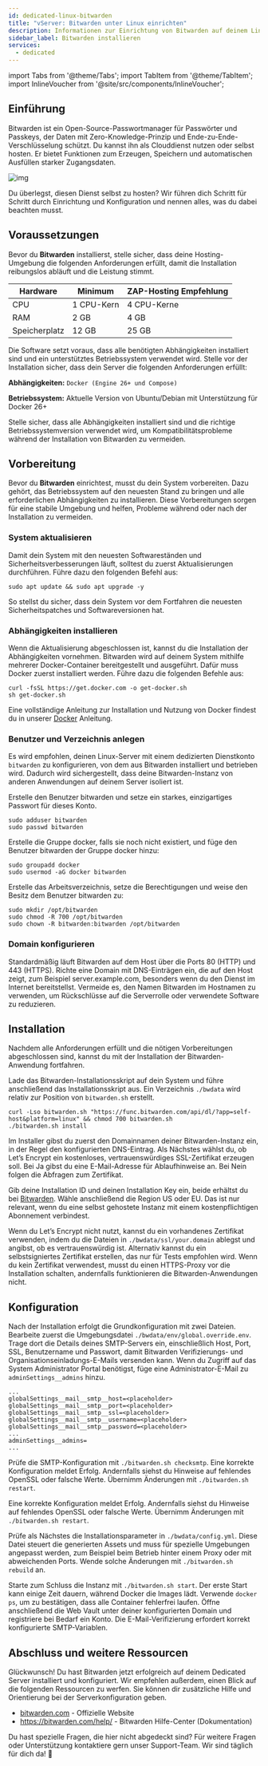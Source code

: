 ```yaml
---
id: dedicated-linux-bitwarden
title: "vServer: Bitwarden unter Linux einrichten"
description: Informationen zur Einrichtung von Bitwarden auf deinem Linux Dedicated Server von ZAP-Hosting - ZAP-Hosting.com Dokumentation
sidebar_label: Bitwarden installieren
services:
  - dedicated
---
```


import Tabs from '@theme/Tabs';
import TabItem from '@theme/TabItem';
import InlineVoucher from '@site/src/components/InlineVoucher';

## Einführung

Bitwarden ist ein Open-Source-Passwortmanager für Passwörter und Passkeys, der Daten mit Zero-Knowledge-Prinzip und Ende-zu-Ende-Verschlüsselung schützt. Du kannst ihn als Clouddienst nutzen oder selbst hosten. Er bietet Funktionen zum Erzeugen, Speichern und automatischen Ausfüllen starker Zugangsdaten. 

![img](https://screensaver01.zap-hosting.com/index.php/s/RwKmstAct5kNQwB/preview)

Du überlegst, diesen Dienst selbst zu hosten? Wir führen dich Schritt für Schritt durch Einrichtung und Konfiguration und nennen alles, was du dabei beachten musst.

<InlineVoucher />



## Voraussetzungen

Bevor du **Bitwarden** installierst, stelle sicher, dass deine Hosting-Umgebung die folgenden Anforderungen erfüllt, damit die Installation reibungslos abläuft und die Leistung stimmt.

| Hardware   | Minimum       | ZAP-Hosting Empfehlung |
| ---------- | ------------- | ---------------------- |
| CPU        | 1 CPU-Kern   | 4 CPU-Kerne           |
| RAM        | 2 GB          | 4 GB                   |
| Speicherplatz | 12 GB      | 25 GB                  |

Die Software setzt voraus, dass alle benötigten Abhängigkeiten installiert sind und ein unterstütztes Betriebssystem verwendet wird. Stelle vor der Installation sicher, dass dein Server die folgenden Anforderungen erfüllt:

**Abhängigkeiten:** `Docker (Engine 26+ und Compose)` 

**Betriebssystem:** Aktuelle Version von Ubuntu/Debian mit Unterstützung für Docker 26+

Stelle sicher, dass alle Abhängigkeiten installiert sind und die richtige Betriebssystemversion verwendet wird, um Kompatibilitätsprobleme während der Installation von Bitwarden zu vermeiden.



## Vorbereitung

Bevor du **Bitwarden** einrichtest, musst du dein System vorbereiten. Dazu gehört, das Betriebssystem auf den neuesten Stand zu bringen und alle erforderlichen Abhängigkeiten zu installieren. Diese Vorbereitungen sorgen für eine stabile Umgebung und helfen, Probleme während oder nach der Installation zu vermeiden.


### System aktualisieren
Damit dein System mit den neuesten Softwareständen und Sicherheitsverbesserungen läuft, solltest du zuerst Aktualisierungen durchführen. Führe dazu den folgenden Befehl aus:

```
sudo apt update && sudo apt upgrade -y
```
So stellst du sicher, dass dein System vor dem Fortfahren die neuesten Sicherheitspatches und Softwareversionen hat.

### Abhängigkeiten installieren
Wenn die Aktualisierung abgeschlossen ist, kannst du die Installation der Abhängigkeiten vornehmen. Bitwarden wird auf deinem System mithilfe mehrerer Docker-Container bereitgestellt und ausgeführt. Dafür muss Docker zuerst installiert werden. Führe dazu die folgenden Befehle aus: 

```
curl -fsSL https://get.docker.com -o get-docker.sh
sh get-docker.sh
```

Eine vollständige Anleitung zur Installation und Nutzung von Docker findest du in unserer [Docker](dedicated-linux-docker.md) Anleitung.



### Benutzer und Verzeichnis anlegen

Es wird empfohlen, deinen Linux-Server mit einem dedizierten Dienstkonto `bitwarden` zu konfigurieren, von dem aus Bitwarden installiert und betrieben wird. Dadurch wird sichergestellt, dass deine Bitwarden-Instanz von anderen Anwendungen auf deinem Server isoliert ist.

Erstelle den Benutzer bitwarden und setze ein starkes, einzigartiges Passwort für dieses Konto.

```
sudo adduser bitwarden
sudo passwd bitwarden
```

Erstelle die Gruppe docker, falls sie noch nicht existiert, und füge den Benutzer bitwarden der Gruppe docker hinzu:

```
sudo groupadd docker
sudo usermod -aG docker bitwarden
```

Erstelle das Arbeitsverzeichnis, setze die Berechtigungen und weise den Besitz dem Benutzer bitwarden zu:
```
sudo mkdir /opt/bitwarden
sudo chmod -R 700 /opt/bitwarden
sudo chown -R bitwarden:bitwarden /opt/bitwarden
```



### Domain konfigurieren

Standardmäßig läuft Bitwarden auf dem Host über die Ports 80 (HTTP) und 443 (HTTPS). Richte eine Domain mit DNS-Einträgen ein, die auf den Host zeigt, zum Beispiel server.example.com, besonders wenn du den Dienst im Internet bereitstellst. Vermeide es, den Namen Bitwarden im Hostnamen zu verwenden, um Rückschlüsse auf die Serverrolle oder verwendete Software zu reduzieren.




## Installation
Nachdem alle Anforderungen erfüllt und die nötigen Vorbereitungen abgeschlossen sind, kannst du mit der Installation der Bitwarden-Anwendung fortfahren.

Lade das Bitwarden-Installationsskript auf dein System und führe anschließend das Installationsskript aus. Ein Verzeichnis `./bwdata` wird relativ zur Position von `bitwarden.sh` erstellt.

```
curl -Lso bitwarden.sh "https://func.bitwarden.com/api/dl/?app=self-host&platform=linux" && chmod 700 bitwarden.sh
./bitwarden.sh install
```

Im Installer gibst du zuerst den Domainnamen deiner Bitwarden-Instanz ein, in der Regel den konfigurierten DNS-Eintrag. Als Nächstes wählst du, ob Let’s Encrypt ein kostenloses, vertrauenswürdiges SSL-Zertifikat erzeugen soll. Bei Ja gibst du eine E-Mail-Adresse für Ablaufhinweise an. Bei Nein folgen die Abfragen zum Zertifikat. 

Gib deine Installation ID und deinen Installation Key ein, beide erhältst du bei [Bitwarden](https://bitwarden.com/host). Wähle anschließend die Region US oder EU. Das ist nur relevant, wenn du eine selbst gehostete Instanz mit einem kostenpflichtigen Abonnement verbindest. 

Wenn du Let’s Encrypt nicht nutzt, kannst du ein vorhandenes Zertifikat verwenden, indem du die Dateien in `./bwdata/ssl/your.domain` ablegst und angibst, ob es vertrauenswürdig ist. Alternativ kannst du ein selbstsigniertes Zertifikat erstellen, das nur für Tests empfohlen wird. Wenn du kein Zertifikat verwendest, musst du einen HTTPS-Proxy vor die Installation schalten, andernfalls funktionieren die Bitwarden-Anwendungen nicht.



## Konfiguration

Nach der Installation erfolgt die Grundkonfiguration mit zwei Dateien. Bearbeite zuerst die Umgebungsdatei `./bwdata/env/global.override.env`. Trage dort die Details deines SMTP-Servers ein, einschließlich Host, Port, SSL, Benutzername und Passwort, damit Bitwarden Verifizierungs- und Organisationseinladungs-E-Mails versenden kann. Wenn du Zugriff auf das System Administrator Portal benötigst, füge eine Administrator-E-Mail zu `adminSettings__admins` hinzu.

```
...
globalSettings__mail__smtp__host=<placeholder>
globalSettings__mail__smtp__port=<placeholder>
globalSettings__mail__smtp__ssl=<placeholder>
globalSettings__mail__smtp__username=<placeholder>
globalSettings__mail__smtp__password=<placeholder>
...
adminSettings__admins=
...
```

Prüfe die SMTP-Konfiguration mit `./bitwarden.sh checksmtp`. Eine korrekte Konfiguration meldet Erfolg. Andernfalls siehst du Hinweise auf fehlendes OpenSSL oder falsche Werte. Übernimm Änderungen mit `./bitwarden.sh restart`.

Eine korrekte Konfiguration meldet Erfolg. Andernfalls siehst du Hinweise auf fehlendes OpenSSL oder falsche Werte. Übernimm Änderungen mit `./bitwarden.sh restart`.

Prüfe als Nächstes die Installationsparameter in `./bwdata/config.yml`. Diese Datei steuert die generierten Assets und muss für spezielle Umgebungen angepasst werden, zum Beispiel beim Betrieb hinter einem Proxy oder mit abweichenden Ports. Wende solche Änderungen mit `./bitwarden.sh rebuild` an.

Starte zum Schluss die Instanz mit `./bitwarden.sh start`. Der erste Start kann einige Zeit dauern, während Docker die Images lädt. Verwende `docker ps`, um zu bestätigen, dass alle Container fehlerfrei laufen. Öffne anschließend die Web Vault unter deiner konfigurierten Domain und registriere bei Bedarf ein Konto. Die E-Mail-Verifizierung erfordert korrekt konfigurierte SMTP-Variablen.

## Abschluss und weitere Ressourcen

Glückwunsch! Du hast Bitwarden jetzt erfolgreich auf deinem Dedicated Server installiert und konfiguriert. Wir empfehlen außerdem, einen Blick auf die folgenden Ressourcen zu werfen. Sie können dir zusätzliche Hilfe und Orientierung bei der Serverkonfiguration geben.

- [bitwarden.com](https://bitwarden.com/) - Offizielle Website
- https://bitwarden.com/help/ - Bitwarden Hilfe-Center (Dokumentation)

Du hast spezielle Fragen, die hier nicht abgedeckt sind? Für weitere Fragen oder Unterstützung kontaktiere gern unser Support-Team. Wir sind täglich für dich da! 🙂
